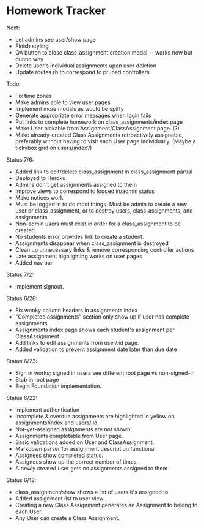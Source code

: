 Homework Tracker
================

Next:
* Let admins see user/show page
* Finish styling
* QA button to close class_assignment creation modal -- works now but dunno why
* Delete user's individual assignments upon user deletion
* Update routes.rb to correspond to pruned controllers

Todo:  
* Fix time zones
* Make admins able to view user pages
* Implement more modals as would be spiffy
* Generate appropriate error messages when login fails
* Put links to complete homework on class_assignments/index page
* Make User pickable from Assignment/ClassAssignment page. (?)
* Make already-created Class Assignments retroactively assignable, preferably without having to visit each User page individually. (Maybe a tickybox grid on users/index?)

Status 7/6:
* Added link to edit/delete class_assignment in class_assignment partial
* Deployed to Heroku
* Admins don't get assignments assigned to them
* Improve views to correspond to logged in/admin status
* Make notices work
* Must be logged in to do most things. Must be admin to create a new user or class_assignment, or to destroy users, class_assignments, and assignments.
* Non-admin users must exist in order for a class_assignment to be created.
* No students error provides link to create a student.
* Assignments disappear when class_assignment is destroyed
* Clean up unnecessary links & remove corresponding controller actions
* Late assignment highlighting works on user pages
* Added nav bar

Status 7/2:
* Implement signout.

Status 6/26:
* Fix wonky column headers in assignments index
* "Completed assignments" section only show up if user has complete assignments.
* Assignments index page shows each student's assignment per ClassAssignment
* Add links to edit assignments from user/:id page.
* Added validation to prevent assignment date later than due date

Status 6/23:
* Sign in works; signed in users see different root page vs non-signed-in
* Stub in root page
* Begin Foundation implementation.

Status 6/22:
* Implement authentication
* Incomplete & overdue assignments are highlighted in yellow on assignments/index and users/:id.
* Not-yet-assigned assignments are not shown.
* Assignments completable from User page.
* Basic validations added on User and ClassAssignment.
* Markdown parser for assignment description functional.
* Assignees show completed status.
* Assignees show up the correct number of times.
* A newly created user gets no assignments assigned to them.  

Status 6/18:
* class_assignment/show shows a list of users it's assigned to
* Added assignment list to user view.
* Creating a new Class Assignment generates an Assignment to belong to each User.
* Any User can create a Class Assignment.  
